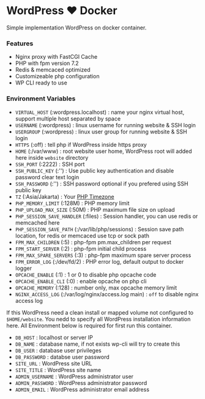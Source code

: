 # WordPress :heart: Docker

Simple implementation WordPress on docker container.

### Features
- Nginx proxy with FastCGI Cache
- PHP with fpm version 7.2
- Redis & memcaced optimized
- Customizeable php configuration
- WP CLI ready to use

### Environment Variables
- `VIRTUAL_HOST` (:wordpress.localhost) : name your nginx virtual host, support multiple host separated by space
- `USERNAME` (:wordpress) : linux username for running website & SSH login
- `USERGROUP` (:wordpress) : linux user group for running website & SSH login
- `HTTPS` (:off) : tell php if WordPress inside https proxy
- `HOME` (:/var/www) : root website user home, WordPress root will added here inside `website` directory
- `SSH_PORT` (:2222) : SSH port
- `SSH_PUBLIC_KEY` (:'') : Use public key authentication and disable password clear text login
- `SSH_PASSWORD` (:'') : SSH password optional if you prefered using SSH public key
- `TZ` (:Asia/Jakarta) : Your [PHP Timezone](http://php.net/manual/en/timezones.php)
- `PHP_MEMORY_LIMIT` (:128M) : PHP memory limit
- `PHP_UPLOAD_MAX_SIZE` (:50M) : PHP maximum file size on upload
- `PHP_SESSION_SAVE_HANDLER` (:files) : Session handler, you can use redis or memcached here
- `PHP_SESSION_SAVE_PATH` (:/var/lib/php/sessions) : Session save path location, for redis or memcaced use tcp or sock path
- `FPM_MAX_CHILDREN` (:5) : php-fpm pm.max_children per request
- `FPM_START_SERVER` (:2) : php-fpm initial child process
- `FPM_MAX_SPARE_SERVERS` (:3) : php-fpm maximum spare server process
- `FPM_ERROR_LOG` (:/dev/fd/2) : PHP error log, default output to docker logger
- `OPCACHE_ENABLE` (:1) : 1 or 0 to disable php opcache code
- `OPCACHE_ENABLE_CLI` (:0) : enable opcache on php cli
- `OPCACHE_MEMORY` (:128) : number only, max opcache memory limit
- `NGINX_ACCESS_LOG` (:/var/log/nginx/access.log main) : `off` to disable nginx access log

If this WordPress need a clean install or mapped volume not configured to `$HOME/website`. You nedd to specify all WordPress installation information here. All Environment below is required for first run this container.

- `DB_HOST` : localhost or server IP
- `DB_NAME` : database name, if not exists wp-cli will try to create this
- `DB_USER` : database user privileges
- `DB_PASSWORD` : databse user password
- `SITE_URL` : WordPress site URL
- `SITE_TITLE` : WordPress site name
- `ADMIN_USERNAME` : WordPress administrator user
- `ADMIN_PASSWORD` : WordPress administrator password
- `ADMIN_EMAIL` : WordPress administrator email address
